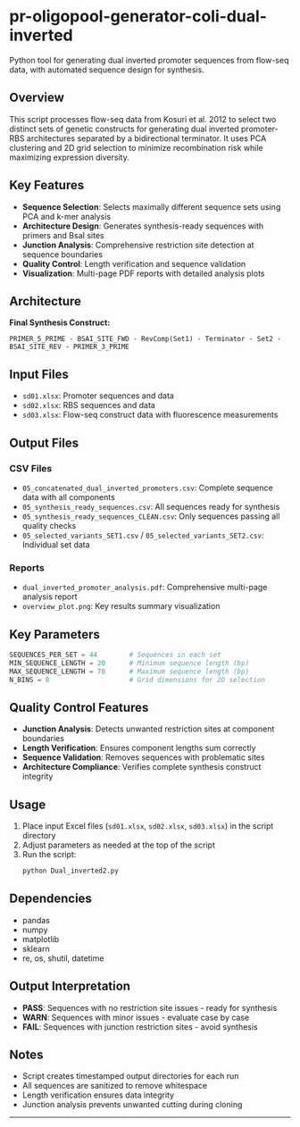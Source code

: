 # pr-oligopool-generator-coli-dual-inverted
Python tool for generating dual inverted promoter sequences from flow-seq data, with automated sequence design for synthesis.


## Overview

This script processes flow-seq data from Kosuri et al. 2012 to select two distinct sets of genetic constructs for generating dual inverted promoter-RBS architectures separated by a bidirectional terminator. It uses PCA clustering and 2D grid selection to minimize recombination risk while maximizing expression diversity.

## Key Features

- **Sequence Selection**: Selects maximally different sequence sets using PCA and k-mer analysis
- **Architecture Design**: Generates synthesis-ready sequences with primers and BsaI sites
- **Junction Analysis**: Comprehensive restriction site detection at sequence boundaries
- **Quality Control**: Length verification and sequence validation
- **Visualization**: Multi-page PDF reports with detailed analysis plots

## Architecture

**Final Synthesis Construct:**
```
PRIMER_5_PRIME - BSAI_SITE_FWD - RevComp(Set1) - Terminator - Set2 - BSAI_SITE_REV - PRIMER_3_PRIME
```

## Input Files

- `sd01.xlsx`: Promoter sequences and data
- `sd02.xlsx`: RBS sequences and data  
- `sd03.xlsx`: Flow-seq construct data with fluorescence measurements

## Output Files

### CSV Files
- `05_concatenated_dual_inverted_promoters.csv`: Complete sequence data with all components
- `05_synthesis_ready_sequences.csv`: All sequences ready for synthesis
- `05_synthesis_ready_sequences_CLEAN.csv`: Only sequences passing all quality checks
- `05_selected_variants_SET1.csv` / `05_selected_variants_SET2.csv`: Individual set data

### Reports
- `dual_inverted_promoter_analysis.pdf`: Comprehensive multi-page analysis report
- `overview_plot.png`: Key results summary visualization

## Key Parameters

```python
SEQUENCES_PER_SET = 44        # Sequences in each set
MIN_SEQUENCE_LENGTH = 20      # Minimum sequence length (bp)
MAX_SEQUENCE_LENGTH = 70      # Maximum sequence length (bp)
N_BINS = 8                    # Grid dimensions for 2D selection
```

## Quality Control Features

- **Junction Analysis**: Detects unwanted restriction sites at component boundaries
- **Length Verification**: Ensures component lengths sum correctly
- **Sequence Validation**: Removes sequences with problematic sites
- **Architecture Compliance**: Verifies complete synthesis construct integrity

## Usage

1. Place input Excel files (`sd01.xlsx`, `sd02.xlsx`, `sd03.xlsx`) in the script directory
2. Adjust parameters as needed at the top of the script
3. Run the script:
   ```bash
   python Dual_inverted2.py
   ```

## Dependencies

- pandas
- numpy
- matplotlib
- sklearn
- re, os, shutil, datetime

## Output Interpretation

- **PASS**: Sequences with no restriction site issues - ready for synthesis
- **WARN**: Sequences with minor issues - evaluate case by case
- **FAIL**: Sequences with junction restriction sites - avoid synthesis

## Notes

- Script creates timestamped output directories for each run
- All sequences are sanitized to remove whitespace
- Length verification ensures data integrity
- Junction analysis prevents unwanted cutting during cloning

---



